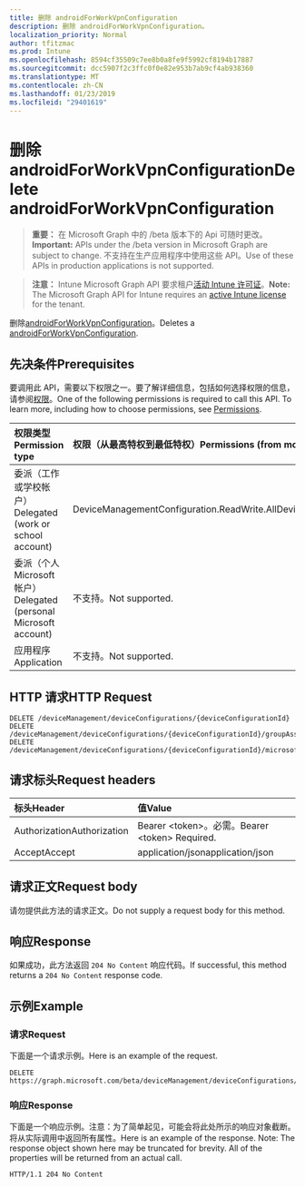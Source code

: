```yaml
---
title: 删除 androidForWorkVpnConfiguration
description: 删除 androidForWorkVpnConfiguration。
localization_priority: Normal
author: tfitzmac
ms.prod: Intune
ms.openlocfilehash: 8594cf35509c7ee8b0a8fe9f5992cf8194b17887
ms.sourcegitcommit: dcc5907f2c3ffc0f0e82e953b7ab9cf4ab938360
ms.translationtype: MT
ms.contentlocale: zh-CN
ms.lasthandoff: 01/23/2019
ms.locfileid: "29401619"
---
```

# <a name="delete-androidforworkvpnconfiguration"></a><span data-ttu-id="c66ed-103">删除 androidForWorkVpnConfiguration</span><span class="sxs-lookup"><span data-stu-id="c66ed-103">Delete androidForWorkVpnConfiguration</span></span>

> <span data-ttu-id="c66ed-104">**重要：** 在 Microsoft Graph 中的 /beta 版本下的 Api 可随时更改。</span><span class="sxs-lookup"><span data-stu-id="c66ed-104">**Important:** APIs under the /beta version in Microsoft Graph are subject to change.</span></span> <span data-ttu-id="c66ed-105">不支持在生产应用程序中使用这些 API。</span><span class="sxs-lookup"><span data-stu-id="c66ed-105">Use of these APIs in production applications is not supported.</span></span>

> <span data-ttu-id="c66ed-106">**注意：** Intune Microsoft Graph API 要求租户[活动 Intune 许可证](https://go.microsoft.com/fwlink/?linkid=839381)。</span><span class="sxs-lookup"><span data-stu-id="c66ed-106">**Note:** The Microsoft Graph API for Intune requires an [active Intune license](https://go.microsoft.com/fwlink/?linkid=839381) for the tenant.</span></span>

<span data-ttu-id="c66ed-107">删除[androidForWorkVpnConfiguration](../resources/intune-deviceconfig-androidforworkvpnconfiguration.md)。</span><span class="sxs-lookup"><span data-stu-id="c66ed-107">Deletes a [androidForWorkVpnConfiguration](../resources/intune-deviceconfig-androidforworkvpnconfiguration.md).</span></span>

## <a name="prerequisites"></a><span data-ttu-id="c66ed-108">先决条件</span><span class="sxs-lookup"><span data-stu-id="c66ed-108">Prerequisites</span></span>
<span data-ttu-id="c66ed-p102">要调用此 API，需要以下权限之一。要了解详细信息，包括如何选择权限的信息，请参阅[权限](/concepts/permissions-reference.md)。</span><span class="sxs-lookup"><span data-stu-id="c66ed-p102">One of the following permissions is required to call this API. To learn more, including how to choose permissions, see [Permissions](/concepts/permissions-reference.md).</span></span>

|<span data-ttu-id="c66ed-111">权限类型</span><span class="sxs-lookup"><span data-stu-id="c66ed-111">Permission type</span></span>|<span data-ttu-id="c66ed-112">权限（从最高特权到最低特权）</span><span class="sxs-lookup"><span data-stu-id="c66ed-112">Permissions (from most to least privileged)</span></span>|
|:---|:---|
|<span data-ttu-id="c66ed-113">委派（工作或学校帐户）</span><span class="sxs-lookup"><span data-stu-id="c66ed-113">Delegated (work or school account)</span></span>|<span data-ttu-id="c66ed-114">DeviceManagementConfiguration.ReadWrite.All</span><span class="sxs-lookup"><span data-stu-id="c66ed-114">DeviceManagementConfiguration.ReadWrite.All</span></span>|
|<span data-ttu-id="c66ed-115">委派（个人 Microsoft 帐户）</span><span class="sxs-lookup"><span data-stu-id="c66ed-115">Delegated (personal Microsoft account)</span></span>|<span data-ttu-id="c66ed-116">不支持。</span><span class="sxs-lookup"><span data-stu-id="c66ed-116">Not supported.</span></span>|
|<span data-ttu-id="c66ed-117">应用程序</span><span class="sxs-lookup"><span data-stu-id="c66ed-117">Application</span></span>|<span data-ttu-id="c66ed-118">不支持。</span><span class="sxs-lookup"><span data-stu-id="c66ed-118">Not supported.</span></span>|

## <a name="http-request"></a><span data-ttu-id="c66ed-119">HTTP 请求</span><span class="sxs-lookup"><span data-stu-id="c66ed-119">HTTP Request</span></span>
<!-- {
  "blockType": "ignored"
}
-->
``` http
DELETE /deviceManagement/deviceConfigurations/{deviceConfigurationId}
DELETE /deviceManagement/deviceConfigurations/{deviceConfigurationId}/groupAssignments/{deviceConfigurationGroupAssignmentId}/deviceConfiguration
DELETE /deviceManagement/deviceConfigurations/{deviceConfigurationId}/microsoft.graph.windowsDomainJoinConfiguration/networkAccessConfigurations/{deviceConfigurationId}
```

## <a name="request-headers"></a><span data-ttu-id="c66ed-120">请求标头</span><span class="sxs-lookup"><span data-stu-id="c66ed-120">Request headers</span></span>
|<span data-ttu-id="c66ed-121">标头</span><span class="sxs-lookup"><span data-stu-id="c66ed-121">Header</span></span>|<span data-ttu-id="c66ed-122">值</span><span class="sxs-lookup"><span data-stu-id="c66ed-122">Value</span></span>|
|:---|:---|
|<span data-ttu-id="c66ed-123">Authorization</span><span class="sxs-lookup"><span data-stu-id="c66ed-123">Authorization</span></span>|<span data-ttu-id="c66ed-124">Bearer &lt;token&gt;。必需。</span><span class="sxs-lookup"><span data-stu-id="c66ed-124">Bearer &lt;token&gt; Required.</span></span>|
|<span data-ttu-id="c66ed-125">Accept</span><span class="sxs-lookup"><span data-stu-id="c66ed-125">Accept</span></span>|<span data-ttu-id="c66ed-126">application/json</span><span class="sxs-lookup"><span data-stu-id="c66ed-126">application/json</span></span>|

## <a name="request-body"></a><span data-ttu-id="c66ed-127">请求正文</span><span class="sxs-lookup"><span data-stu-id="c66ed-127">Request body</span></span>
<span data-ttu-id="c66ed-128">请勿提供此方法的请求正文。</span><span class="sxs-lookup"><span data-stu-id="c66ed-128">Do not supply a request body for this method.</span></span>

## <a name="response"></a><span data-ttu-id="c66ed-129">响应</span><span class="sxs-lookup"><span data-stu-id="c66ed-129">Response</span></span>
<span data-ttu-id="c66ed-130">如果成功，此方法返回 `204 No Content` 响应代码。</span><span class="sxs-lookup"><span data-stu-id="c66ed-130">If successful, this method returns a `204 No Content` response code.</span></span>

## <a name="example"></a><span data-ttu-id="c66ed-131">示例</span><span class="sxs-lookup"><span data-stu-id="c66ed-131">Example</span></span>

### <a name="request"></a><span data-ttu-id="c66ed-132">请求</span><span class="sxs-lookup"><span data-stu-id="c66ed-132">Request</span></span>
<span data-ttu-id="c66ed-133">下面是一个请求示例。</span><span class="sxs-lookup"><span data-stu-id="c66ed-133">Here is an example of the request.</span></span>
``` http
DELETE https://graph.microsoft.com/beta/deviceManagement/deviceConfigurations/{deviceConfigurationId}
```

### <a name="response"></a><span data-ttu-id="c66ed-134">响应</span><span class="sxs-lookup"><span data-stu-id="c66ed-134">Response</span></span>
<span data-ttu-id="c66ed-p103">下面是一个响应示例。注意：为了简单起见，可能会将此处所示的响应对象截断。将从实际调用中返回所有属性。</span><span class="sxs-lookup"><span data-stu-id="c66ed-p103">Here is an example of the response. Note: The response object shown here may be truncated for brevity. All of the properties will be returned from an actual call.</span></span>
``` http
HTTP/1.1 204 No Content
```




